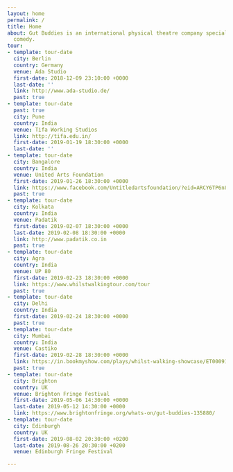 ```yaml
---
layout: home
permalink: /
title: Home
about: Gut Buddies is an international physical theatre company specialising in absurdist
  comedy.
tour:
- template: tour-date
  city: Berlin
  country: Germany
  venue: Ada Studio
  first-date: 2018-12-09 23:10:00 +0000
  last-date: ''
  link: http://www.ada-studio.de/
  past: true
- template: tour-date
  past: true
  city: Pune
  country: India
  venue: Tifa Working Studios
  link: http://tifa.edu.in/
  first-date: 2019-01-19 18:30:00 +0000
  last-date: ''
- template: tour-date
  city: Bangalore
  country: India
  venue: United Arts Foundation
  first-date: 2019-01-26 18:30:00 +0000
  link: https://www.facebook.com/Untitledartsfoundation/?eid=ARCY6TP6n8IXP1XHeYfEt--ivNM3qshZbkksDEvAQIaS4aHhXh3Al0bOai1o-X2hI7AtuhMlB7weqZU_
  past: true
- template: tour-date
  city: Kolkata
  country: India
  venue: Padatik
  first-date: 2019-02-07 18:30:00 +0000
  last-date: 2019-02-08 18:30:00 +0000
  link: http://www.padatik.co.in
  past: true
- template: tour-date
  city: Agra
  country: India
  venue: UP 80
  first-date: 2019-02-23 18:30:00 +0000
  link: https://www.whilstwalkingtour.com/tour
  past: true
- template: tour-date
  city: Delhi
  country: India
  first-date: 2019-02-24 18:30:00 +0000
  past: true
- template: tour-date
  city: Mumbai
  country: India
  venue: Castiko
  first-date: 2019-02-28 18:30:00 +0000
  link: https://in.bookmyshow.com/plays/whilst-walking-showcase/ET00091236
  past: true
- template: tour-date
  city: Brighton
  country: UK
  venue: Brighton Fringe Festival
  first-date: 2019-05-06 14:30:00 +0000
  last-date: 2019-05-12 14:30:00 +0000
  link: https://www.brightonfringe.org/whats-on/gut-buddies-135880/
- template: tour-date
  city: Edinburgh
  country: UK
  first-date: 2019-08-02 20:30:00 +0200
  last-date: 2019-08-26 20:30:00 +0200
  venue: Edinburgh Fringe Festival

---
```

